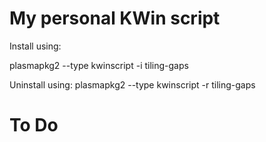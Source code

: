 # My personal KWin script

Install using:

plasmapkg2 --type kwinscript -i tiling-gaps

Uninstall using:
plasmapkg2 --type kwinscript -r tiling-gaps

# To Do
